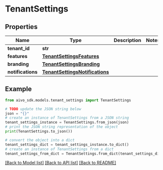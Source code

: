 # TenantSettings

## Properties

Name | Type | Description | Notes
------------ | ------------- | ------------- | -------------
**tenant_id** | **str** |  |
**features** | [**TenantSettingsFeatures**](TenantSettingsFeatures.md) |  |
**branding** | [**TenantSettingsBranding**](TenantSettingsBranding.md) |  |
**notifications** | [**TenantSettingsNotifications**](TenantSettingsNotifications.md) |  |

## Example

```python
from aivo_sdk.models.tenant_settings import TenantSettings

# TODO update the JSON string below
json = "{}"
# create an instance of TenantSettings from a JSON string
tenant_settings_instance = TenantSettings.from_json(json)
# print the JSON string representation of the object
print(TenantSettings.to_json())

# convert the object into a dict
tenant_settings_dict = tenant_settings_instance.to_dict()
# create an instance of TenantSettings from a dict
tenant_settings_from_dict = TenantSettings.from_dict(tenant_settings_dict)
```

[[Back to Model list]](../README.md#documentation-for-models) [[Back to API list]](../README.md#documentation-for-api-endpoints) [[Back to README]](../README.md)
